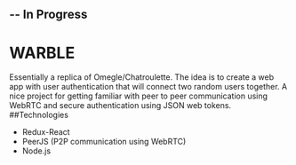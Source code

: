 ## -- In Progress

# WARBLE
 Essentially a replica of Omegle/Chatroulette. The idea is to create a web app with user authentication that will connect two random users together. A nice project for getting familiar with peer to peer communication using WebRTC and secure authentication using JSON web tokens.   
##Technologies
* Redux-React
* PeerJS (P2P communication using WebRTC)
* Node.js

